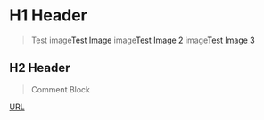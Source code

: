 # H1 Header
> Test
image[Test Image](media/image001.01.png)
image[Test Image 2](screens/image001.png)
image[Test Image 3](media/image001.png)

## H2 Header
> Comment Block
<!-- Hidden text -->
[URL](https://github.com)

<!--test for andrew-->
<!--test for karl, make a change-->
